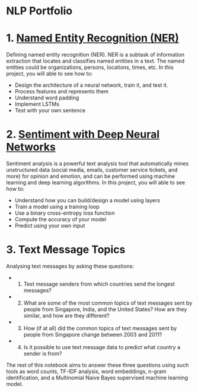 # NLP Portfolio
# 1. [Named Entity Recognition (NER)](https://github.com/Sonerberat/NLPPortfolio/tree/main/Named%20Entity%20Recognition%20(NER)%2C%20(Trax)) 
Defining named entity recognition (NER). NER is a subtask of information extraction that locates and classifies named entities in a text. The named entities could be organizations, persons, locations, times, etc. In this project, you will able to see how to:
- Design the architecture of a neural network, train it, and test it.
- Process features and represents them
- Understand word padding
- Implement LSTMs
- Test with your own sentence
# 2. [Sentiment with Deep Neural Networks](https://github.com/Sonerberat/NLPPortfolio/tree/main/Sentiment%20with%20Deep%20Neural%20Networks(Trax))
Sentiment analysis is a powerful text analysis tool that automatically mines unstructured data (social media, emails, customer service tickets, and more) for opinion and emotion, and can be performed using machine learning and deep learning algorithms. In this project, you will able to see how to:
- Understand how you can build/design a model using layers
- Train a model using a training loop
- Use a binary cross-entropy loss function
- Compute the accuracy of your model
- Predict using your own input
# 3. Text Message Topics
Analysing text messages by asking these questions:
- 1. Text message senders from which countries send the longest messages?
- 2. What are some of the most common topics of text messages sent by people from Singapore, India, and the United States? How are they similar, and how are they different?
- 3. How (if at all) did the common topics of text messages sent by people from Singapore change between 2003 and 2011?
- 4. Is it possible to use text message data to predict what country a sender is from?

The rest of this notebook aims to answer these three questions using such tools as word counts, TF-IDF analysis, word embeddings, n-gram identification, and a Multinomial Naive Bayes supervised machine learning model.
